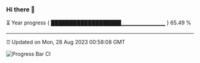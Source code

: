 ### Hi there 👋

⏳ Year progress { ███████████████████▁▁▁▁▁▁▁▁▁▁▁ } 65.49 %

---

⏰ Updated on Mon, 28 Aug 2023 00:58:08 GMT

![Progress Bar CI](https://github.com/liununu/liununu/workflows/Progress%20Bar%20CI/badge.svg)

